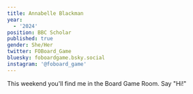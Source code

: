 ```yaml
---
title: Annabelle Blackman
year:
  - '2024'
position: BBC Scholar
published: true
gender: She/Her
twitter: FOBoard_Game
bluesky: foboardgame.bsky.social
instagram: '@foboard_game'
---
```


This weekend you'll find me in the Board Game Room.  Say "Hi!" 
